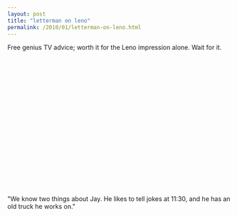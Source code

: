 ```yaml
---
layout: post
title: "letterman on leno"
permalink: /2010/01/letterman-on-leno.html
---
```


<p>Free genius TV advice; worth it for the Leno impression alone.  Wait for it.</p>

<p><object width="480" height="295"><param name="movie" value="http://www.youtube.com/v/uN6Q2YFFteQ&amp;hl=en_US&amp;fs=1&amp;"></param><param name="allowFullScreen" value="true"></param><param name="allowscriptaccess" value="always"></param><embed src="http://www.youtube.com/v/uN6Q2YFFteQ&amp;hl=en_US&amp;fs=1&amp;" type="application/x-shockwave-flash" allowscriptaccess="always" allowfullscreen="true" width="480" height="295"></embed></object></p>

<p>"We know two things about Jay. He likes to tell jokes at 11:30, and he has an old truck he works on."</p>



